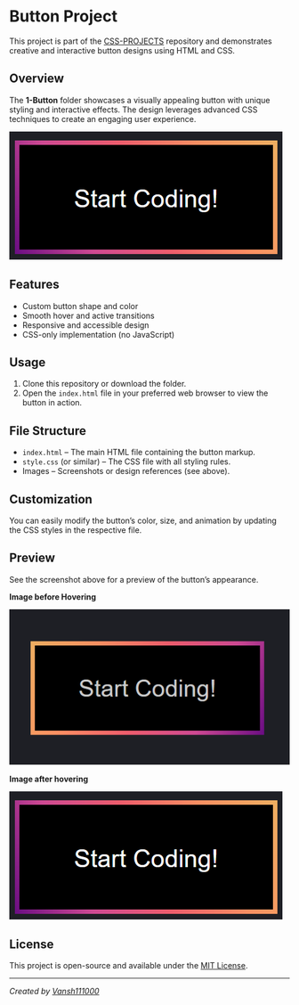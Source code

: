 # Button Project

This project is part of the [CSS-PROJECTS](https://github.com/Vansh111000/CSS-PROJECTS) repository and demonstrates creative and interactive button designs using HTML and CSS.

## Overview

The **1-Button** folder showcases a visually appealing button with unique styling and interactive effects. The design leverages advanced CSS techniques to create an engaging user experience.

![after hover](./button-2.png "The Button 2")

## Features

- Custom button shape and color
- Smooth hover and active transitions
- Responsive and accessible design
- CSS-only implementation (no JavaScript)

## Usage

1. Clone this repository or download the folder.
2. Open the `index.html` file in your preferred web browser to view the button in action.

## File Structure

- `index.html` – The main HTML file containing the button markup.
- `style.css` (or similar) – The CSS file with all styling rules.
- Images – Screenshots or design references (see above).

## Customization

You can easily modify the button’s color, size, and animation by updating the CSS styles in the respective file.

## Preview

See the screenshot above for a preview of the button’s appearance.

**Image before Hovering**

![before hover](./Button-1.png "The button 1")

**Image after hovering**

![after hover](./button-2.png "The Button 2")

## License

This project is open-source and available under the [MIT License](../LICENSE).

---

*Created by [Vansh111000](https://github.com/Vansh111000)*
